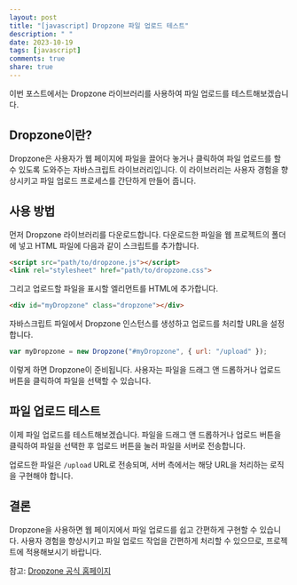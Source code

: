 ```yaml
---
layout: post
title: "[javascript] Dropzone 파일 업로드 테스트"
description: " "
date: 2023-10-19
tags: [javascript]
comments: true
share: true
---
```


이번 포스트에서는 Dropzone 라이브러리를 사용하여 파일 업로드를 테스트해보겠습니다. 

## Dropzone이란?

Dropzone은 사용자가 웹 페이지에 파일을 끌어다 놓거나 클릭하여 파일 업로드를 할 수 있도록 도와주는 자바스크립트 라이브러리입니다. 이 라이브러리는 사용자 경험을 향상시키고 파일 업로드 프로세스를 간단하게 만들어 줍니다. 

## 사용 방법

먼저 Dropzone 라이브러리를 다운로드합니다. 다운로드한 파일을 웹 프로젝트의 폴더에 넣고 HTML 파일에 다음과 같이 스크립트를 추가합니다.

```html
<script src="path/to/dropzone.js"></script>
<link rel="stylesheet" href="path/to/dropzone.css">
```

그리고 업로드할 파일을 표시할 엘리먼트를 HTML에 추가합니다.

```html
<div id="myDropzone" class="dropzone"></div>
```

자바스크립트 파일에서 Dropzone 인스턴스를 생성하고 업로드를 처리할 URL을 설정합니다.

```javascript
var myDropzone = new Dropzone("#myDropzone", { url: "/upload" });
```

이렇게 하면 Dropzone이 준비됩니다. 사용자는 파일을 드래그 앤 드롭하거나 업로드 버튼을 클릭하여 파일을 선택할 수 있습니다.

## 파일 업로드 테스트

이제 파일 업로드를 테스트해보겠습니다. 파일을 드래그 앤 드롭하거나 업로드 버튼을 클릭하여 파일을 선택한 후 업로드 버튼을 눌러 파일을 서버로 전송합니다.

업로드한 파일은 `/upload` URL로 전송되며, 서버 측에서는 해당 URL을 처리하는 로직을 구현해야 합니다.

## 결론

Dropzone을 사용하면 웹 페이지에서 파일 업로드를 쉽고 간편하게 구현할 수 있습니다. 사용자 경험을 향상시키고 파일 업로드 작업을 간편하게 처리할 수 있으므로, 프로젝트에 적용해보시기 바랍니다.

참고: [Dropzone 공식 홈페이지](https://www.dropzonejs.com/)